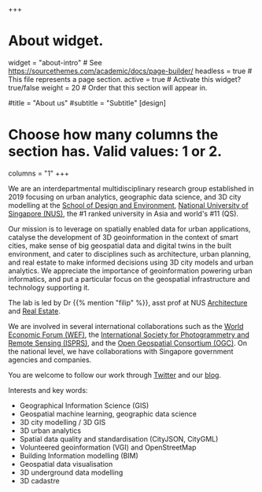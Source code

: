+++
# About widget.
widget = "about-intro"  # See https://sourcethemes.com/academic/docs/page-builder/
headless = true  # This file represents a page section.
active = true  # Activate this widget? true/false
weight = 20  # Order that this section will appear in.

#title = "About us"
#subtitle = "Subtitle"
[design]
  # Choose how many columns the section has. Valid values: 1 or 2.
  columns = "1"
+++

We are an interdepartmental multidisciplinary research group established in 2019 focusing on urban analytics, geographic data science, and 3D city modelling at the [School of Design and Environment](http://www.sde.nus.edu.sg), [National University of Singapore (NUS)](http://www.nus.edu.sg), the #1 ranked university in Asia and world's #11 (QS). 

Our mission is to leverage on spatially enabled data for urban applications, catalyse the development of 3D geoinformation in the context of smart cities, make sense of big geospatial data and digital twins in the built environment, and cater to disciplines such as architecture, urban planning, and real estate to make informed decisions using 3D city models and urban analytics.
We appreciate the importance of geoinformation powering urban informatics, and put a particular focus on the geospatial infrastructure and technology supporting it.

The lab is led by Dr {{% mention "filip" %}}, asst prof at NUS [Architecture](http://www.sde.nus.edu.sg/arch/) and [Real Estate](http://www.rst.nus.edu.sg).

We are involved in several international collaborations such as the [World Economic Forum (WEF)](https://www.weforum.org), the [International Society for Photogrammetry and Remote Sensing (ISPRS)](https://www.isprs.org), and the [Open Geospatial Consortium (OGC)](https://www.opengeospatial.org).
On the national level, we have collaborations with Singapore government agencies and companies.

You are welcome to follow our work through <a itemprop="sameAs" href="http://twitter.com/urbanalyticslab" target="_blank" rel="noopener"><i class="fab fa-twitter"></i> Twitter</a> and our <a href="post/">blog</a>.

Interests and key words:

* Geographical Information Science (GIS)
* Geospatial machine learning, geographic data science
* 3D city modelling / 3D GIS
* 3D urban analytics
* Spatial data quality and standardisation (CityJSON, CityGML)
* Volunteered geoinformation (VGI) and OpenStreetMap
* Building Information modelling (BIM)
* Geospatial data visualisation
* 3D underground data modelling
* 3D cadastre
